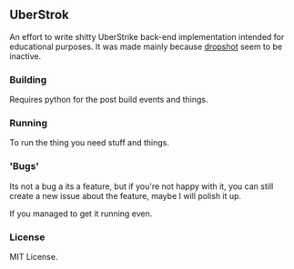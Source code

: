 ## UberStrok
An effort to write shitty UberStrike back-end implementation intended for educational purposes.
It was made mainly because [dropshot](https://www.github.com/festivaldev/dropshot) seem to be inactive.

### Building
Requires python for the post build events and things.

### Running
To run the thing you need stuff and things.

### 'Bugs'
Its not a bug a its a feature, but if you're not happy with it, you can still create a new issue 
about the feature, maybe I will polish it up.

If you managed to get it running even.

### License
MIT License.
